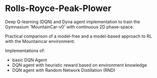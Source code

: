 # Rolls-Royce-Peak-Plower
Deep Q-learning (DQN) and Dyna agent implementation to train the Gymnasium 'MountainCar-v0' with continuous 2D phase-space.

Practical comparison of a model-free and a model-based approach to RL with the Mountaincar environment.

Implementations of:
- basic DQN Agent
- DQN agent with heuristic reward based on environment knowledge
- DQN agent with Random Network Distillation (RND)
